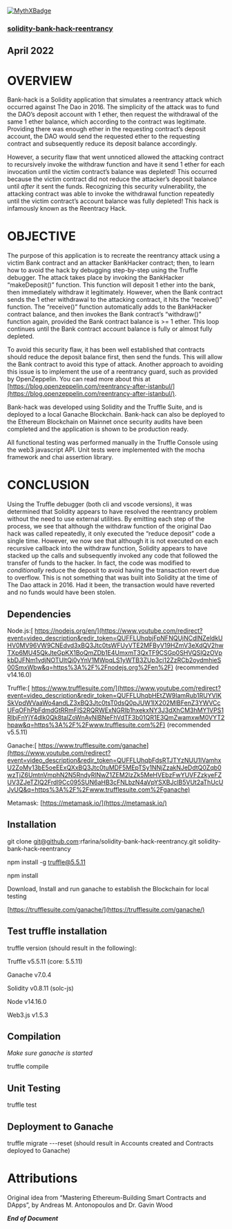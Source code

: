 [![MythXBadge](https://badgen.net/https/api.mythx.io/v1/projects/1fe34465-2ed1-4177-8d02-0afa586ee19e/badge/data?cache=300&icon=https://raw.githubusercontent.com/ConsenSys/mythx-github-badge/main/logo_white.svg)](https://docs.mythx.io/dashboard/github-badges)

### [solidity-bank-hack-reentrancy](https://github.com/rfarina/solidity-bank-hack-reentrancy)


## **April 2022**


# OVERVIEW

Bank-hack is a Solidity application that simulates a reentrancy attack which occurred against The Dao in 2016. The simplicity of the attack was to fund the DAO’s deposit account with 1 ether, then request the withdrawal of the same 1 ether balance, which according to the contract was legitimate. Providing there was enough ether in the requesting contract’s deposit account, the DAO would send the requested ether to the requesting contract and subsequently reduce its deposit balance accordingly. 

However, a security flaw that went unnoticed allowed the attacking contract to recursively invoke the withdraw function and have it send 1 ether for each invocation until the victim contract’s balance was depleted! This occurred because the victim contract did not reduce the attacker’s deposit balance until _after_ it sent the funds. Recognizing this security vulnerability, the attacking contract was able to invoke the withdrawal function repeatedly until the victim contract’s account balance was fully depleted! This hack is infamously known as the Reentracy Hack.


# OBJECTIVE

The purpose of this application is to recreate the reentrancy attack using a victim Bank contract and an attacker BankHacker contract; then, to learn how to avoid the hack by debugging step-by-step using the Truffle debugger. The attack takes place by invoking the BankHacker “makeDeposit()” function. This function will deposit 1 ether into the bank, then immediately withdraw it legitimately. However, when the Bank contract sends the 1 ether withdrawal to the attacking contract, it hits the “receive()” function. The “receive()” function automatically adds to the BankHacker contract balance, and then invokes the Bank contract’s “withdraw()” function again, provided the Bank contract balance is >= 1 ether. This loop continues until the Bank contract account balance is fully or almost fully depleted.

To avoid this security flaw, it has been well established that contracts should reduce the deposit balance first, then send the funds. This will allow the Bank contract to avoid this type of attack. Another approach to avoiding this issue is to implement the use of a reentrancy guard, such as provided by OpenZeppelin. You can read more about this at [https://blog.openzeppelin.com/reentrancy-after-istanbul/](https://blog.openzeppelin.com/reentrancy-after-istanbul/).

Bank-hack was developed using Solidity and the Truffle Suite, and is deployed to a local Ganache Blockchain. Bank-hack can also be deployed to the Ethereum Blockchain on Mainnet once security audits have been completed and the application is shown to be production ready.

All functional testing was performed manually in the Truffle Console using the web3 javascript API.  Unit tests were implemented with the mocha framework and chai assertion library.


# CONCLUSION

Using the Truffle debugger (both cli and vscode versions), it was determined that Solidity appears to have resolved the reentrancy problem without the need to use external utilities. By emitting each step of the process, we see that although the withdraw function of the original Dao hack was called repeatedly, it only executed the “reduce deposit” code a single time. However, we now see that although it is not executed on each recursive callback into the withdraw function, Solidity appears to have stacked up the calls and subsequently invoked any code that followed the transfer of funds to the hacker. In fact, the code was modified to _conditionally_ reduce the deposit to avoid having the transaction revert due to overflow. This is not something that was built into Solidity at the time of The Dao attack in 2016. Had it been, the transaction would have reverted and no funds would have been stolen.


## **Dependencies**

Node.js:[ https://nodejs.org/en/](https://www.youtube.com/redirect?event=video_description&redir_token=QUFFLUhqbjFpNFNQUjNCdlNZeldkUHV0MV96VW9CNEdvd3xBQ3Jtc0tsWFUyVTE2MFByV19HZmV3eXdQV2hwTXp6MU45QkJteGpKX1BoQmZDb1E4UmxmT3QxTF9CSGp0SHVQSlQzOVpkbDJFNm1vdjNOTUltQi0yYnV1MWpqLS1yWTB3ZUp3ci12ZzRCb2oydmhieS00SmxWbw&q=https%3A%2F%2Fnodejs.org%2Fen%2F) (recommended v14.16.0)

Truffle:[ https://www.trufflesuite.com/](https://www.youtube.com/redirect?event=video_description&redir_token=QUFFLUhqbHEtZW9IamRub1RUYVlKSkVpdWVaaWo4andLZ3xBQ3Jtc0tsT0dsQ0pJUW1IX202MlBFenZ3YWVCcUFqOFhPbFdmdGtRRmFIS2RQRWExNGRIb1hxekxNY3J3dXhCM3hMY1VPS1RlbjFnYjY4dlk0Qk8talZoWnAyNlBNeFhVdTF3b01QR1E3QmZwamxwM0VYT2hpaw&q=https%3A%2F%2Fwww.trufflesuite.com%2F) (recommended v5.5.11)

Ganache:[ https://www.trufflesuite.com/ganache](https://www.youtube.com/redirect?event=video_description&redir_token=QUFFLUhqbFdsRTJTYzNUU1lVamhxU2ZoMy13bE5oeEExQXxBQ3Jtc0tuMDF5MEpTSy1NNjZzakNJeDdtQ0Zqb0wzTjZ6UmtnVmphN2N5RndyRlNwZ1ZEM2lzZk5MeHVEbzFwYUVFZzkyeFZUV3ZJeTZIQ2Frdl9Cc095SUN6aHB3cFNLbzN4aVpYSXBJclB5VUt2aThUcUJyUQ&q=https%3A%2F%2Fwww.trufflesuite.com%2Fganache)

Metamask: [https://metamask.io/](https://metamask.io/)


## **Installation**

git clone [git@github.com](mailto:git@github.com):rfarina/solidity-bank-hack-reentrancy.git solidity-bank-hack-reentrancy

npm install -g truffle@5.5.11

npm install

Download, Install and run ganache to establish the Blockchain for local testing

[https://trufflesuite.com/ganache/](https://trufflesuite.com/ganache/)


## **Test truffle installation**

truffle version (should result in the following):

Truffle v5.5.11 (core: 5.5.11)

Ganache v7.0.4

Solidity v0.8.11 (solc-js)

Node v14.16.0

Web3.js v1.5.3


## **Compilation**

_Make sure ganache is started_

truffle compile


## **Unit Testing**

truffle test


## **Deployment to Ganache**

truffle migrate ---reset (should result in Accounts created and Contracts deployed to Ganache)


# Attributions

Original idea from “Mastering Ethereum-Building Smart Contracts and DApps”, by Andreas M. Antonopoulos and Dr. Gavin Wood

**_End of Document_**